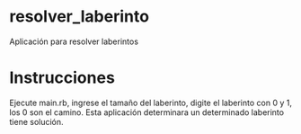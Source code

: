 # resolver_laberinto
Aplicación para resolver laberintos

# Instrucciones

Ejecute main.rb, ingrese el tamaño del laberinto, digite el laberinto con 0 y 1, los 0 son el camino.
Esta aplicación determinara un determinado laberinto tiene solución.

